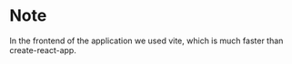 # Note
In the frontend of the application we used vite, which is much faster than create-react-app.
